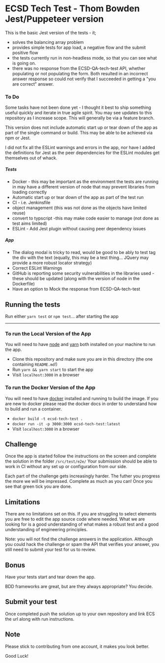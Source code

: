 # ECSD Tech Test - Thom Bowden Jest/Puppeteer version
This is the basic Jest version of the tests - it; 
- solves the balancing array problem
- provides simple tests for app load, a negative flow and the submit positive flow
- the tests currently run in non-headless mode, so that you can see what is going on.
- there was no response from the ECSD-QA-tech-test API, whether populating or not populating the form. Both resulted in an incorrect answer response so could not verify that I succeeded in getting a "you are correct" answer. 
### To Do
Some tasks have not been done yet - I thought it best to ship something useful quickly and iterate in true agile spirit. You may see updates to this repository as I increase scope. This will generally be via a feature branch.

This version does not include automatic start up or tear down of the app as part of the single command or build. 
This may be able to be achieved via npm or Jest.

I did not fix all the ESLint warnings and errors in the app, nor have I added the definitions for Jest as the peer dependencies for the ESLint modules get themselves out of whack. 

##### Tests
- Docker - this may be important as the environment the tests are running in may have a different version of node that may prevent libraries from loading correctly
- Automatic start up or tear down of the app as part of the test run
- CI - i.e. Jenkinsfile
- object management (this was not done as the objects have limited reuse)
- convert to typscript -this may make code easier to manage (not done as test aims limited)
- ESLint - Add Jest plugin without causing peer dependency issues
 
##### App

- The dialog modal is tricky to read, would be good to be ably to test tag the div with the text (equally, this may be a test thing... JQuery may provide a more robust locator strategy)  
- Correct ESLint Warnings
- GitHub is reporting some security vulnerabilities in the libraries used - these should be updated (along with the version of node in the Dockerfile)
- Have an option to Mock the response from ECSD-QA-tech-test 
## Running the tests

Run either `yarn test` or `npm test`... after starting the app


----------------------------------------------------------------------------

### To run the Local Version of the App
You will need to have [node] and [yarn] both installed on your machine to run the app.

- Clone this repository and make sure you are in this directory (the one containing `README.md`!)
- Run `yarn && yarn start` to start the app
- Visit `localhost:3000` in a browser

### To run the Docker Version of the App 

You will need to have [docker] installed and running to build the image.
If you are new to docker please read the docker docs in order to understand how to build and run a container.

- `docker build -t ecsd-tech-test .`
- `docker run -it -p 3000:3000 ecsd-tech-test:latest`
- Visit `localhost:3000` in a browser

## Challenge 
Once the app is started follow the instructions on the screen and complete the solution in the folder `/src/test/e2e/`
Your submission should be able to work in CI without any set up or configuration from our side.

Each part of the challenge gets increasingly harder. The futher you progress the more we will be impressed.
Complete as much as you can!
Once you see that green tick you are done.

## Limitations
There are no limitations set on this. If you are struggling to select elements you are free to edit the app source code where needed.
What we are looking for is a good understanding of what makes a robust test and a good understanding of engineering principles.

Note: you will not find the challenge answers in the application. Although you could hack the challenge or spam the API that verifies your answer, you still need to submit your test for us to review. 


## Bonus
Have your tests start and tear down the app.

BDD frameworks are great, but are they always appropriate? You decide.

## Submit your test
Once completed push the solution up to your own repository and link ECS the url along with run instructions.

## Note
Please stick to contributing from one account, it makes you look better.

Good Luck!

[docker]: https://docs.docker.com/get-started/
[node]: https://nodejs.org/en/
[yarn]: https://yarnpkg.com/en/
